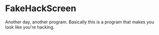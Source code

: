 # FakeHackScreen
Another day, another program.
Basically this is a program that makes you look like you're hacking.
